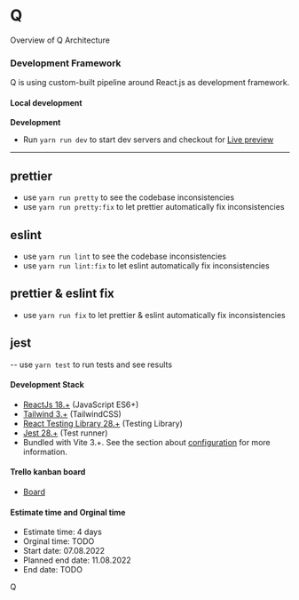 # Q

Overview of Q Architecture

### Development Framework

Q is using custom-built pipeline around React.js as development framework.

#### Local development

**Development**

- Run `yarn run dev` to start dev servers and checkout for [Live preview](http://localhost:3000/)

---

## prettier

- use `yarn run pretty` to see the codebase inconsistencies
- use `yarn run pretty:fix` to let prettier automatically fix inconsistencies

## eslint

- use `yarn run lint` to see the codebase inconsistencies
- use `yarn run lint:fix` to let eslint automatically fix inconsistencies

## prettier & eslint fix

- use `yarn run fix` to let prettier & eslint automatically fix inconsistencies

## jest

-- use `yarn test` to run tests and see results

#### Development Stack

- [ReactJs 18.+](https://reactjs.org/) (JavaScript ES6+)
- [Tailwind 3.+](https://tailwindcss.com/) (TailwindCSS)
- [React Testing Library 28.+](https://testing-library.com/) (Testing Library)
- [Jest 28.+](https://jestjs.io/) (Test runner)
- Bundled with Vite 3.+. See the section about [configuration](https://vitejs.dev) for more information.

#### Trello kanban board

 - [Board](https://trello.com/b/h25z1PA9/q)

#### Estimate time and Orginal time
  
 - Estimate time: 4 days
 - Orginal time: TODO
 - Start date: 07.08.2022
 - Planned end date: 11.08.2022
 - End date: TODO

 Q

